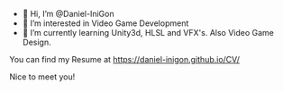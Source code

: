 - 👋 Hi, I’m @Daniel-IniGon
- 👀 I’m interested in Video Game Development
- 🌱 I’m currently learning Unity3d, HLSL and VFX's. Also Video Game Design. 

<!---
Daniel-IniGon/Daniel-IniGon is a ✨ special ✨ repository because its `README.md` (this file) appears on your GitHub profile.
You can click the Preview link to take a look at your changes.
--->

You can find my Resume at https://daniel-inigon.github.io/CV/

Nice to meet you!
